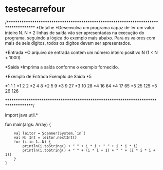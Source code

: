 # testecarrefour
/*************************************************************************************
*Detalhe
*Desenvolva um programa capaz de ler um valor inteiro N. N * 2 linhas de saída vão ser apresentadas na execução do programa, seguindo a lógica do exemplo mais abaixo. Para os valores com mais de seis dígitos, todos os dígitos devem ser apresentados.

*Entrada
*O arquivo de entrada contém um número inteiro positivo N (1 < N < 1000).

*Saída
*Imprima a saída conforme o exemplo fornecido.

 
*Exemplo de Entrada	Exemplo de Saída
*5

*1 1 1
*1 2 2
*2 4 8
*2 5 9
*3 9 27
*3 10 28
*4 16 64
*4 17 65
*5 25 125
*5 26 126

************************************************************************************/

 import java.util.*
 
 fun main(args: Array<String>) {
 
        val leitor = Scanner(System.`in`)
        val N: Int = leitor.nextInt()
        for (i in 1..N) {
            println(i.toString() + " " + i * i + " " + i * i * i)
            println(i.toString() + " " + (i * i + 1) + " " + (i * i * i + 1))
        }
    }
